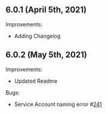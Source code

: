 ## 6.0.1 (April 5th, 2021)

Improvements:
* Adding Changelog

## 6.0.2 (May 5th, 2021)

Improvements:
* Updated Readme

Bugs:
* Service Account naming error #[241](https://github.com/aquasecurity/aqua-helm/pull/241)
